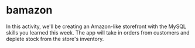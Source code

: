# bamazon

In this activity, we'll be creating an Amazon-like storefront with the MySQL skills you learned this week. The app will take in orders from customers and deplete stock from the store's inventory.